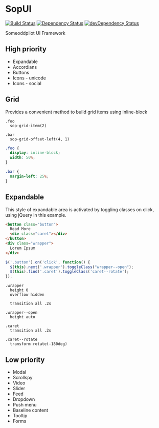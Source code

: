 # SopUI

[![Build Status](https://travis-ci.org/SomeoddpilotInc/SopUI.svg?branch=master)](https://travis-ci.org/SomeoddpilotInc/SopUI)
[![Dependency Status](https://david-dm.org/SomeoddpilotInc/SopUI.svg)](https://david-dm.org/SomeoddpilotInc/SopUI)
[![devDependency Status](https://david-dm.org/SomeoddpilotInc/SopUI/dev-status.svg)](https://david-dm.org/SomeoddpilotInc/SopUI#info=devDependencies)

Someoddpilot UI Framework

## High priority

* Expandable
* Accordians
* Buttons
* Icons - unicode
* Icons - social

##  Grid

Provides a convenient method to build grid items using inline-block

```stylus
.foo
  sop-grid-item(2)

.bar
  sop-grid-offset-left(4, 1)
```

```css
.foo {
  display: inline-block;
  width: 50%;
}

.bar {
  margin-left: 25%;
}
```

##  Expandable

This style of expandable area is activated by toggling classes on click, using jQuery in this example.

```html
<button class="button">
  Read More
  <div class="caret"></div>
</button>
<div class="wrapper">
  Lorem Ipsum
</div>
```

```js
$('.button').on('click', function() {
  $(this).next('.wrapper').toggleClass("wrapper--open");
  $(this).find('.caret').toggleClass('caret--rotate');
});
```

```stylus
.wrapper
  height 0
  overflow hidden

  transition all .2s

.wrapper--open
  height auto

.caret
  transition all .2s

.caret--rotate
  transform rotate(-180deg)
```


## Low priority

* Modal
* Scrollspy
* Video
* Slider
* Feed
* Dropdown
* Push menu
* Baseline content
* Tooltip
* Forms
